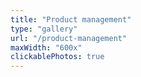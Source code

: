 ```yaml
---
title: "Product management"
type: "gallery"
url: "/product-management"
maxWidth: "600x"
clickablePhotos: true
---
```


